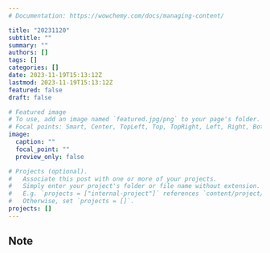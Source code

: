 ```yaml
---
# Documentation: https://wowchemy.com/docs/managing-content/

title: "20231120"
subtitle: ""
summary: ""
authors: []
tags: []
categories: []
date: 2023-11-19T15:13:12Z
lastmod: 2023-11-19T15:13:12Z
featured: false
draft: false

# Featured image
# To use, add an image named `featured.jpg/png` to your page's folder.
# Focal points: Smart, Center, TopLeft, Top, TopRight, Left, Right, BottomLeft, Bottom, BottomRight.
image:
  caption: ""
  focal_point: ""
  preview_only: false

# Projects (optional).
#   Associate this post with one or more of your projects.
#   Simply enter your project's folder or file name without extension.
#   E.g. `projects = ["internal-project"]` references `content/project/deep-learning/index.md`.
#   Otherwise, set `projects = []`.
projects: []
---
```


## Note

